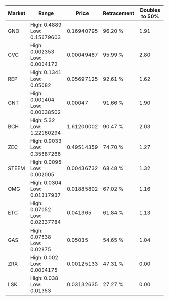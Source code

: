 | Market | Range | Price| Retracement | Doubles to 50% |
| --- | --- | --- | --- | --- |
| GNO | High: 0.4889<br />Low: 0.15679603 | 0.16940795 | 96.20 % | 1.91 |
| CVC | High: 0.002353<br />Low: 0.0004172 | 0.00049487 | 95.99 % | 2.80 |
| REP | High: 0.1341<br />Low: 0.05082 | 0.05697125 | 92.61 % | 1.62 |
| GNT | High: 0.001404<br />Low: 0.00038502 | 0.00047 | 91.66 % | 1.90 |
| BCH | High: 5.32<br />Low: 1.22160294 | 1.61200002 | 90.47 % | 2.03 |
| ZEC | High: 0.9033<br />Low: 0.35687266 | 0.49514359 | 74.70 % | 1.27 |
| STEEM | High: 0.0095<br />Low: 0.002005 | 0.00436732 | 68.48 % | 1.32 |
| OMG | High: 0.0304<br />Low: 0.01317937 | 0.01885802 | 67.02 % | 1.16 |
| ETC | High: 0.07052<br />Low: 0.02337784 | 0.041365 | 61.84 % | 1.13 |
| GAS | High: 0.07638<br />Low: 0.02875 | 0.05035 | 54.65 % | 1.04 |
| ZRX | High: 0.002<br />Low: 0.0004175 | 0.00125133 | 47.31 % | 0.00 |
| LSK | High: 0.038<br />Low: 0.01353 | 0.03132635 | 27.27 % | 0.00 |
